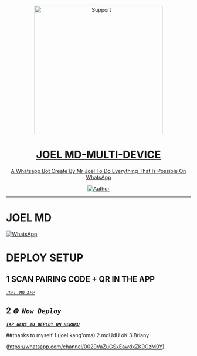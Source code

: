 </p>
<p align="center">
  <a href="https://chat.whatsapp.com/JIJplkiYyrFE4dyFGade43">
    <img alt=Support height="350" src="https://telegra.ph/file/798e6256fa919a62243a6.jpg"> 
    </p>
<h1 align="center">   JOEL MD-MULTI-DEVICE
</h1>
<p align="center"> 
  
<p align="center"> A Whatsapp Bot Create By Mr Joel To Do Everything That Is Possible On WhatsApp
 
  </a>
</p>
<p align="center">
<a href="https://github.com/ibrahimaitech"><img title="Author" src="https://img.shields.io/bad/JOEL MD-MULTI_DEVICE-black?style=for-the-badge&logo=github"></a>
<p/>



---  

</p>


  
# JOEL MD



<a href="https://whatsapp.com/channel/0029Vade9VgD38CPEnxfYF0M"><img alt="WhatsApp" src="https://img.shields.io/badge/-Whatsapp%20Channel-yellow?style=for-the-badge&logo=whatsapp&logoColor=black"/></a>


# DEPLOY SETUP


## 1 SCAN PAIRING CODE + QR IN THE APP


[*`JOEL MD APP`*](https://joel-app-f8b96ff3c638.herokuapp.com/)


## 2 *`⨷ Now Deploy`*

**[*`TAP HERE TO DEPLOY ON HEROKU`*](https://dashboard.heroku.com/new?template=https://github.com/jokathanjoka/JOEL-MD/tree/main)**



##thanks to myself 1.(joel kang'oma)
2.mdUdU oK
3.Briany

(https://whatsapp.com/channel/0029VaZuGSxEawdxZK9CzM0Y)
